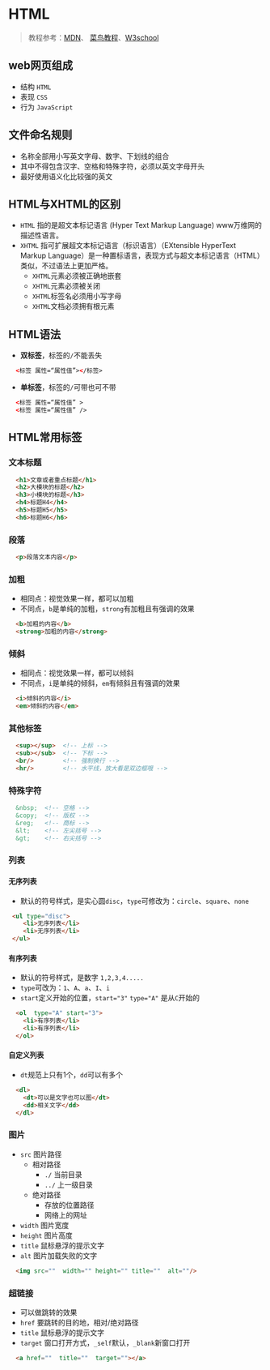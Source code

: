 <!-- 
* 该文件是子目录的路由默认页
* 默认不显示目录，可以设置开启侧边栏的目录显示，该文件的目录会显示在侧边栏
* 侧边栏默认显示的一级目录，是通过根目录的_sidebar.md文件定义的。
* 嵌套目录显示是从二级目录开始的，subMaxLevel: 5 能够显示到四级目录
* 如果未开启嵌套
-->

# HTML
> 教程参考：[MDN](https://developer.mozilla.org/zh-CN/docs/Learn/HTML)、 [菜鸟教程](https://www.runoob.com/html/html-tutorial.html)、[W3school](https://www.w3school.com.cn/html/index.asp)

## web网页组成
* 结构  `HTML`
* 表现  `CSS`
* 行为  `JavaScript`

## 文件命名规则
* 名称全部用小写英文字母、数字、下划线的组合
* 其中不得包含汉字、空格和特殊字符，必须以英文字母开头
* 最好使用语义化比较强的英文

## HTML与XHTML的区别
* `HTML` 指的是超文本标记语言 (Hyper Text Markup Language) www万维网的描述性语言。
* `XHTML` 指可扩展超文本标记语言（标识语言）（EXtensible HyperText Markup Language）是一种置标语言，表现方式与超文本标记语言（HTML）类似，不过语法上更加严格。
  - `XHTML`元素必须被正确地嵌套
  - `XHTML`元素必须被关闭
  - `XHTML`标签名必须用小写字母
  - `XHTML`文档必须拥有根元素


## HTML语法
* **双标签**，标签的`/`不能丢失
```html
  <标签 属性=“属性值”></标签>
```
* **单标签**，标签的`/`可带也可不带
```html
  <标签 属性=“属性值” >
  <标签 属性=“属性值” />
```

## HTML常用标签
### 文本标题
  ```html
    <h1>文章或者重点标题</h1> 
    <h2>大模块的标题</h2> 
    <h3>小模块的标题</h3> 
    <h4>标题H4</h4> 
    <h5>标题H5</h5>
    <h6>标题H6</h6>
  ```
### 段落
  ```html
    <p>段落文本内容</p>
  ```
### 加粗
  - 相同点：视觉效果一样，都可以加粗
  - 不同点，`b`是单纯的加粗，`strong`有加粗且有强调的效果
  ```html
    <b>加粗的内容</b>
    <strong>加粗的内容</strong>
  ```

### 倾斜
  - 相同点：视觉效果一样，都可以倾斜
  - 不同点，`i`是单纯的倾斜，`em`有倾斜且有强调的效果
  ```html
    <i>倾斜的内容</i>
    <em>倾斜的内容</em>
  ```

### 其他标签
  ```html
    <sup></sup>  <!-- 上标 -->
    <sub></sub>  <!-- 下标 -->
    <br/>        <!-- 强制换行 -->
    <hr/>        <!-- 水平线，放大看是双边框哦 -->
  ``` 

### 特殊字符
  ```html
    &nbsp;  <!-- 空格 -->
    &copy;  <!-- 版权 -->
    &reg;   <!-- 商标 -->
    &lt;    <!-- 左尖括号 -->
    &gt;    <!-- 右尖括号 -->
  ``` 


### 列表

#### 无序列表
  * 默认的符号样式，是实心圆`disc`，`type`可修改为：`circle`、`square`、`none`
  ```html
   <ul type="disc">
      <li>无序列表</li>
      <li>无序列表</li>
   </ul>
  ``` 

#### 有序列表
  * 默认的符号样式，是数字 `1,2,3,4.....`
  * `type`可改为：`1`、`A`、`a`、`I`、`i`
  * `start`定义开始的位置，`start="3"` `type="A"` 是从`C`开始的
  ```html
    <ol  type="A" start="3">
      <li>有序列表</li>
      <li>有序列表</li>
    </ol>
  ``` 

#### 自定义列表
  * `dt`规范上只有1个，`dd`可以有多个
  ```html
    <dl>
      <dt>可以是文字也可以图</dt>
      <dd>相关文字</dd>
    </dl>
  ``` 

### 图片
  * `src` 图片路径
    - 相对路径
      - `./` 当前目录
      - `../` 上一级目录
    - 绝对路径
      - 存放的位置路径
      - 网络上的网址
  * `width` 图片宽度
  * `height` 图片高度
  * `title` 鼠标悬浮的提示文字
  * `alt` 图片加载失败的文字
  ```html
    <img src=""  width="" height="" title=""  alt=""/>
  ```

### 超链接
  * 可以做跳转的效果
  * `href` 要跳转的目的地，相对/绝对路径
  * `title` 鼠标悬浮的提示文字
  * `target` 窗口打开方式，`_self`默认，`_blank`新窗口打开
  ```html
    <a href=""  title=""  target=""></a>
  ```

